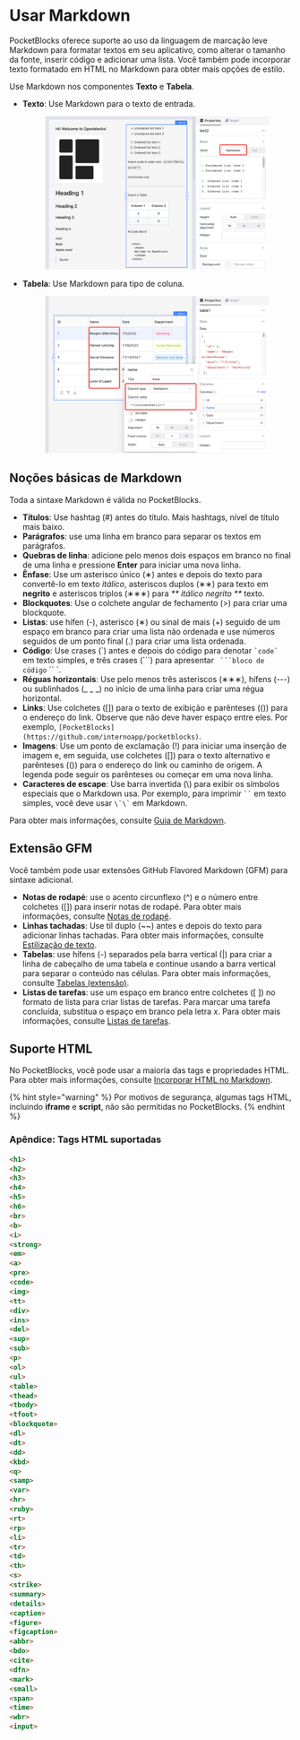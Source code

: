 # Usar Markdown

PocketBlocks oferece suporte ao uso da linguagem de marcação leve Markdown para formatar textos em seu aplicativo, como alterar o tamanho da fonte, inserir código e adicionar uma lista. Você também pode incorporar texto formatado em HTML no Markdown para obter mais opções de estilo.

Use Markdown nos componentes **Texto** e **Tabela**.

- **Texto**: Use Markdown para o texto de entrada.

  <figure><img src="../../.gitbook/assets/build-apps/component-guides/use-markdown/01.png" alt=""><figcaption></figcaption></figure>

- **Tabela**: Use Markdown para tipo de coluna.

  <figure><img src="../../.gitbook/assets/build-apps/component-guides/use-markdown/02.png" alt=""><figcaption></figcaption></figure>

## Noções básicas de Markdown

Toda a sintaxe Markdown é válida no PocketBlocks.

- **Títulos**: Use hashtag (#) antes do título. Mais hashtags, nível de título mais baixo.
- **Parágrafos**: use uma linha em branco para separar os textos em parágrafos.
- **Quebras de linha**: adicione pelo menos dois espaços em branco no final de uma linha e pressione **Enter** para iniciar uma nova linha.
- **Ênfase**: Use um asterisco único (∗) antes e depois do texto para convertê-lo em texto _itálico_, asteriscos duplos (∗∗) para texto em **negrito** e asteriscos triplos (∗∗∗) para _** itálico negrito **_ texto.
- **Blockquotes**: Use o colchete angular de fechamento (>) para criar uma blockquote.
- **Listas**: use hífen (-), asterisco (∗) ou sinal de mais (+) seguido de um espaço em branco para criar uma lista não ordenada e use números seguidos de um ponto final (.) para criar uma lista ordenada.
- **Código**: Use crases (\`) antes e depois do código para denotar `` `code` `` em texto simples, e três crases (\`\`\`) para apresentar ` ```bloco de código` `` `.
- **Réguas horizontais**: Use pelo menos três asteriscos (∗∗∗), hífens (---) ou sublinhados (\_ \_ \_) no início de uma linha para criar uma régua horizontal.
- **Links**: Use colchetes (\[]) para o texto de exibição e parênteses (()) para o endereço do link. Observe que não deve haver espaço entre eles. Por exemplo, `[PocketBlocks](https://github.com/internoapp/pocketblocks)`.
- **Imagens**: Use um ponto de exclamação (!) para iniciar uma inserção de imagem e, em seguida, use colchetes (\[]) para o texto alternativo e parênteses (()) para o endereço do link ou caminho de origem. A legenda pode seguir os parênteses ou começar em uma nova linha.
- **Caracteres de escape**: Use barra invertida (\\) para exibir os símbolos especiais que o Markdown usa. Por exemplo, para imprimir ` `` ` em texto simples, você deve usar `` \`\` `` em Markdown.&#x20;

Para obter mais informações, consulte [Guia de Markdown](https://www.markdownguide.org/basic-syntax/).

## Extensão GFM

Você também pode usar extensões GitHub Flavored Markdown (GFM) para sintaxe adicional.

- **Notas de rodapé**: use o acento circunflexo (^) e o número entre colchetes (\[]) para inserir notas de rodapé. Para obter mais informações, consulte [Notas de rodapé](https://docs.github.com/en/get-started/writing-on-github/getting-started-with-writing-and-formatting-on-github/basic-writing-and-formatting-syntax#footnotes).
- **Linhas tachadas**: Use til duplo (\~\~) antes e depois do texto para adicionar linhas tachadas. Para obter mais informações, consulte [Estilização de texto](https://docs.github.com/en/get-started/writing-on-github/getting-started-with-writing-and-formatting-on-github/basic-writing-and-formatting-syntax#styling-text).
- **Tabelas**: use hífens (-) separados pela barra vertical (|) para criar a linha de cabeçalho de uma tabela e continue usando a barra vertical para separar o conteúdo nas células. Para obter mais informações, consulte [Tabelas (extensão)](https://github.github.com/gfm/#tables-extension-).
- **Listas de tarefas**: use um espaço em branco entre colchetes (\[ ]) no formato de lista para criar listas de tarefas. Para marcar uma tarefa concluída, substitua o espaço em branco pela letra _x_. Para obter mais informações, consulte [Listas de tarefas](https://docs.github.com/en/get-started/writing-on-github/getting-started-with-writing-and-formatting-on-github/basic-writing-and-formatting-syntax#task-lists).

## Suporte HTML

No PocketBlocks, você pode usar a maioria das tags e propriedades HTML. Para obter mais informações, consulte [Incorporar HTML no Markdown](https://www.markdownguide.org/basic-syntax/#html).

{% hint style="warning" %}
Por motivos de segurança, algumas tags HTML, incluindo **iframe** e **script**, não são permitidas no PocketBlocks.
{% endhint %}

### Apêndice: Tags HTML suportadas

```html
<h1>
<h2>
<h3>
<h4>
<h5>
<h6>
<br>
<b>
<i>
<strong>
<em>
<a>
<pre>
<code>
<img>
<tt>
<div>
<ins>
<del>
<sup>
<sub>
<p>
<ol>
<ul>
<table>
<thead>
<tbody>
<tfoot>
<blockquote>
<dl>
<dt>
<dd>
<kbd>
<q>
<samp>
<var>
<hr>
<ruby>
<rt>
<rp>
<li>
<tr>
<td>
<th>
<s>
<strike>
<summary>
<details>
<caption>
<figure>
<figcaption>
<abbr>
<bdo>
<cite>
<dfn>
<mark>
<small>
<span>
<time>
<wbr>
<input>
```
